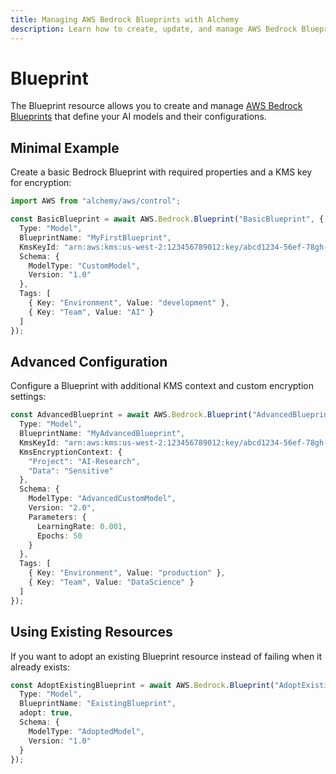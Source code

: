 ```yaml
---
title: Managing AWS Bedrock Blueprints with Alchemy
description: Learn how to create, update, and manage AWS Bedrock Blueprints using Alchemy Cloud Control.
---
```


# Blueprint

The Blueprint resource allows you to create and manage [AWS Bedrock Blueprints](https://docs.aws.amazon.com/bedrock/latest/userguide/) that define your AI models and their configurations.

## Minimal Example

Create a basic Bedrock Blueprint with required properties and a KMS key for encryption:

```ts
import AWS from "alchemy/aws/control";

const BasicBlueprint = await AWS.Bedrock.Blueprint("BasicBlueprint", {
  Type: "Model",
  BlueprintName: "MyFirstBlueprint",
  KmsKeyId: "arn:aws:kms:us-west-2:123456789012:key/abcd1234-56ef-78gh-90ij-klmnopqrstuv",
  Schema: {
    ModelType: "CustomModel",
    Version: "1.0"
  },
  Tags: [
    { Key: "Environment", Value: "development" },
    { Key: "Team", Value: "AI" }
  ]
});
```

## Advanced Configuration

Configure a Blueprint with additional KMS context and custom encryption settings:

```ts
const AdvancedBlueprint = await AWS.Bedrock.Blueprint("AdvancedBlueprint", {
  Type: "Model",
  BlueprintName: "MyAdvancedBlueprint",
  KmsKeyId: "arn:aws:kms:us-west-2:123456789012:key/abcd1234-56ef-78gh-90ij-klmnopqrstuv",
  KmsEncryptionContext: {
    "Project": "AI-Research",
    "Data": "Sensitive"
  },
  Schema: {
    ModelType: "AdvancedCustomModel",
    Version: "2.0",
    Parameters: {
      LearningRate: 0.001,
      Epochs: 50
    }
  },
  Tags: [
    { Key: "Environment", Value: "production" },
    { Key: "Team", Value: "DataScience" }
  ]
});
```

## Using Existing Resources

If you want to adopt an existing Blueprint resource instead of failing when it already exists:

```ts
const AdoptExistingBlueprint = await AWS.Bedrock.Blueprint("AdoptExistingBlueprint", {
  Type: "Model",
  BlueprintName: "ExistingBlueprint",
  adopt: true,
  Schema: {
    ModelType: "AdoptedModel",
    Version: "1.0"
  }
});
```